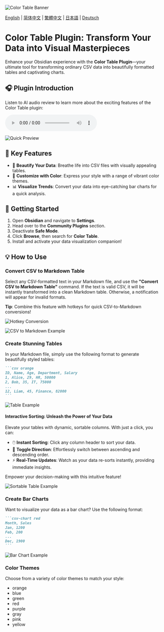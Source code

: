 ![Color Table Banner](media/color-table-banner.jpeg)

[English](README.md) | [简体中文](README_zh_CN.md) | [繁體中文](README_zh_TW.md) | [日本語](README_ja.md) | [Deutsch](README_de.md)

# **Color Table Plugin**: Transform Your Data into Visual Masterpieces

Enhance your Obsidian experience with the **Color Table Plugin**—your ultimate tool for transforming ordinary CSV data into beautifully formatted tables and captivating charts.

## 🎧 **Plugin Introduction**

Listen to AI audio review to learn more about the exciting features of the Color Table plugin:

<audio controls>
  <source src="media/color-table-review.m4a" type="audio/mp4">
  Your browser does not support the audio element.
</audio>

![Quick Preview](https://raw.githubusercontent.com/gradinnovate/public-raw/main/obsidian-color-table/table-anim.gif)

## 🌟 **Key Features**

- 🎨 **Beautify Your Data**: Breathe life into CSV files with visually appealing tables.
- 🌈 **Customize with Color**: Express your style with a range of vibrant color themes.
- 📊 **Visualize Trends**: Convert your data into eye-catching bar charts for a quick analysis.

## 🚀 **Getting Started**

1. Open **Obsidian** and navigate to **Settings**.
2. Head over to the **Community Plugins** section.
3. Deactivate **Safe Mode**.
4. Click **Browse**, then search for **Color Table**.
5. Install and activate your data visualization companion!

## 💡 **How to Use**

### **Convert CSV to Markdown Table**

Select any CSV-formatted text in your Markdown file, and use the **"Convert CSV to Markdown Table"** command. If the text is valid CSV, it will be instantly transformed into a clean Markdown table. Otherwise, a notification will appear for invalid formats.

**Tip**: Combine this feature with hotkeys for quick CSV-to-Markdown conversions!

![Hotkey Conversion](https://raw.githubusercontent.com/gradinnovate/public-raw/main/obsidian-color-table/hotkey-anim.gif)

![CSV to Markdown Example](https://raw.githubusercontent.com/gradinnovate/public-raw/main/obsidian-color-table/markdown-table-anim.gif)

### **Create Stunning Tables**

In your Markdown file, simply use the following format to generate beautifully styled tables:

````markdown
```csv orange
ID, Name, Age, Department, Salary
1, Alice, 29, HR, 50000
2, Bob, 35, IT, 75000
...
12, Liam, 45, Finance, 82000
```
````

![Table Example](https://raw.githubusercontent.com/gradinnovate/public-raw/main/obsidian-color-table/table.png)

#### **Interactive Sorting: Unleash the Power of Your Data**

Elevate your tables with dynamic, sortable columns. With just a click, you can:

- 🖱️ **Instant Sorting**: Click any column header to sort your data.
- 🔄 **Toggle Direction**: Effortlessly switch between ascending and descending order.
- ⚡ **Real-Time Updates**: Watch as your data re-sorts instantly, providing immediate insights.

Empower your decision-making with this intuitive feature!

![Sortable Table Example](https://raw.githubusercontent.com/gradinnovate/public-raw/main/obsidian-color-table/sorted-table.png)

### **Create Bar Charts**

Want to visualize your data as a bar chart? Use the following format:

````markdown
```csv-chart red
Month, Sales
Jan, 1200
Feb, 200
...
Dec, 1900
```
````

![Bar Chart Example](https://raw.githubusercontent.com/gradinnovate/public-raw/main/obsidian-color-table/bar-chart.png)

### **Color Themes**

Choose from a variety of color themes to match your style:

- orange
- blue
- green
- red
- purple
- gray
- pink
- yellow


